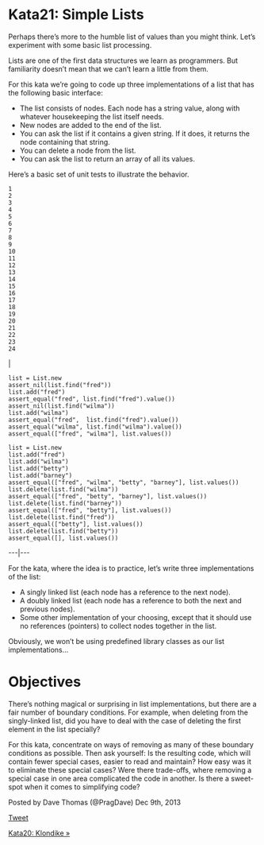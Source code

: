 # Kata21: Simple Lists

Perhaps there’s more to the humble list of values than you might think. Let’s
experiment with some basic list processing.

Lists are one of the first data structures we learn as programmers. But
familiarity doesn’t mean that we can’t learn a little from them.

For this kata we’re going to code up three implementations of a list that has
the following basic interface:

  * The list consists of nodes. Each node has a string value, along with whatever housekeeping the list itself needs.
  * New nodes are added to the end of the list.
  * You can ask the list if it contains a given string. If it does, it returns the node containing that string.
  * You can delete a node from the list.
  * You can ask the list to return an array of all its values.

Here’s a basic set of unit tests to illustrate the behavior.

    
    
    1
    2
    3
    4
    5
    6
    7
    8
    9
    10
    11
    12
    13
    14
    15
    16
    17
    18
    19
    20
    21
    22
    23
    24
    

|

    
    
    list = List.new
    assert_nil(list.find("fred"))
    list.add("fred")
    assert_equal("fred", list.find("fred").value())
    assert_nil(list.find("wilma"))
    list.add("wilma")
    assert_equal("fred",  list.find("fred").value())
    assert_equal("wilma", list.find("wilma").value())
    assert_equal(["fred", "wilma"], list.values())
    
    list = List.new
    list.add("fred")
    list.add("wilma")
    list.add("betty")
    list.add("barney")
    assert_equal(["fred", "wilma", "betty", "barney"], list.values())
    list.delete(list.find("wilma"))
    assert_equal(["fred", "betty", "barney"], list.values())
    list.delete(list.find("barney"))
    assert_equal(["fred", "betty"], list.values())
    list.delete(list.find("fred"))
    assert_equal(["betty"], list.values())
    list.delete(list.find("betty"))
    assert_equal([], list.values())
      
  
---|---  
  
For the kata, where the idea is to practice, let’s write three implementations
of the list:

  * A singly linked list (each node has a reference to the next node).
  * A doubly linked list (each node has a reference to both the next and previous nodes).
  * Some other implementation of your choosing, except that it should use no references (pointers) to collect nodes together in the list.

Obviously, we won’t be using predefined library classes as our list
implementations…

# Objectives

There’s nothing magical or surprising in list implementations, but there are a
fair number of boundary conditions. For example, when deleting from the
singly-linked list, did you have to deal with the case of deleting the first
element in the list specially?

For this kata, concentrate on ways of removing as many of these boundary
conditions as possible. Then ask yourself: Is the resulting code, which will
contain fewer special cases, easier to read and maintain? How easy was it to
eliminate these special cases? Were there trade-offs, where removing a special
case in one area complicated the code in another. Is there a sweet-spot when
it comes to simplifying code?

Posted by Dave Thomas (@PragDave) Dec 9th, 2013

[Tweet](http://codekata.com//twitter.com/share)

[Kata20: Klondike »](http://codekata.com/kata/kata20-klondike/ "Next Post:
Kata20: Klondike")

